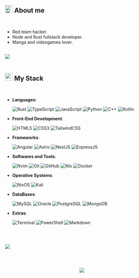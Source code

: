 ## <img src="https://raw.githubusercontent.com/Tarikul-Islam-Anik/Animated-Fluent-Emojis/master/Emojis/Symbols/Triangular%20Flag.png" alt="Triangular Flag" width="25" height="25" /> <b>About me</b>
<br>

- Red team hacker.
- Node and Rust fullstack developer.
- Manga and videogames lover.
<br><br>

<img src="https://i.redd.it/j7xh04ggrwh91.gif"><br><br>

## <img src="https://media2.giphy.com/media/QssGEmpkyEOhBCb7e1/giphy.gif?cid=ecf05e47a0n3gi1bfqntqmob8g9aid1oyj2wr3ds3mg700bl&rid=giphy.gif" width ="25"><b> My Stack</b>
<br>

<p align="center">

- **Languages**:
  
    ![Rust](https://img.shields.io/badge/Rust%20-%23c47a2f.svg?style=for-the-badge&logo=rust&logoColor=white)
    ![TypeScript](https://img.shields.io/badge/TypeScript%20-%233823d9.svg?style=for-the-badge&logo=typescript&logoColor=white)
    ![JavaScript](https://img.shields.io/badge/JavaScript%20-%23F7DF1E.svg?style=for-the-badge&logo=javascript&logoColor=black)
    ![Python](https://img.shields.io/badge/Python%20-%2314354C.svg?style=for-the-badge&logo=python&logoColor=white)
    ![C++](https://img.shields.io/badge/C++%20-%2300599C.svg?style=for-the-badge&logo=c%2B%2B&logoColor=white)
    ![Kotlin](https://img.shields.io/badge/kotlin%20-ac0ea0.svg?style=for-the-badge&logo=kotlin&logoColor=white)
    
- **Front-End Development**:

   ![HTML5](https://img.shields.io/badge/HTML5%20-%23E34F26.svg?style=for-the-badge&logo=html5&logoColor=white)
   ![CSS3](https://img.shields.io/badge/CSS%20-%231572B6.svg?style=for-the-badge&logo=css3&logoColor=white)
   ![TailwindCSS](https://img.shields.io/badge/Tailwind-06B6D4.svg?style=for-the-badge&logo=tailwind-css&logoColor=white)
	
- **Frameworks**:
  
   ![Angular](https://img.shields.io/badge/Angular%20-DD0031.svg?style=for-the-badge&logo=angular&logoColor=white)
   ![Astro](https://img.shields.io/badge/Astro-8142f5.svg?style=for-the-badge&logo=astro&logoColor=white)
   ![NestJS](https://img.shields.io/badge/NestJS-db2e2e.svg?style=for-the-badge&logo=nestjs&logoColor=white)
   ![ExpressJS](https://img.shields.io/badge/express-%23d1b630.svg?style=for-the-badge&logo=express&logoColor=white)

    
- **Softwares and Tools**:

    ![Nvim](https://img.shields.io/badge/nvim-31de5fsvg?style=for-the-badge&logo=neovim&logoColor=white)
    ![Git](https://img.shields.io/badge/git-%23F05033.svg?style=for-the-badge&logo=git&logoColor=white)
    ![GitHub](https://img.shields.io/badge/github-%23121011.svg?style=for-the-badge&logo=github&logoColor=white)
    ![Nix](https://img.shields.io/badge/NIX-5277C3.svg?style=for-the-badge&logo=NixOS&logoColor=white)
    ![Docker](https://img.shields.io/badge/Docker-2496ED.svg?style=for-the-badge&logo=docker&logoColor=white)
  
- **Operative Systems**:
  
    ![NixOS](https://img.shields.io/badge/NixOS-fa3cf7.svg?style=for-the-badge&logo=nixos&logoColor=white)
    ![Kali](https://img.shields.io/badge/Kali-557C94.svg?style=for-the-badge&logo=kali-linux&logoColor=white)
  
 - **DataBases**:
  
    ![MySQL](https://img.shields.io/badge/MySQL-4479A1.svg?style=for-the-badge&logo=mysql&logoColor=white)
    ![Oracle](https://img.shields.io/badge/Oracle-F80000.svg?style=for-the-badge&logo=oracle&logoColor=white)
    ![PostgreSQL](https://img.shields.io/badge/PostgreSQL-2596be.svg?style=for-the-badge&logo=postgresql&logoColor=white)
    ![MongoDB](https://img.shields.io/badge/MongoDB-76e929.svg?style=for-the-badge&logo=MongoDB&logoColor=white)

  
- **Extras**:

    ![Terminal](https://img.shields.io/badge/Terminal-241F31.svg?style=for-the-badge&logo=gnome-terminal&logoColor=white)
    ![PowerShell](https://img.shields.io/badge/Powershell-5391FE.svg?style=for-the-badge&logo=powershell&logoColor=white)
    ![Markdown](https://img.shields.io/badge/markdown-000000.svg?style=for-the-badge&logo=markdown&logoColor=white)   


</p>

<br>
<br>

<img src="https://user-images.githubusercontent.com/73097560/115834477-dbab4500-a447-11eb-908a-139a6edaec5c.gif"><br><br>

<br>
<p align="center">
	<img src="https://github-readme-stats.vercel.app/api/top-langs/?username=reethfx&hide_progress=true&show_icons=true&theme=radical">
</p>
<p></p>

